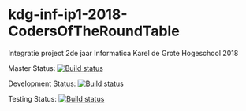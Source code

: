 # kdg-inf-ip1-2018-CodersOfTheRoundTable
Integratie project 2de jaar Informatica Karel de Grote Hogeschool 2018

Master Status:        [![Build status](https://ci.appveyor.com/api/projects/status/574s0lxvxht8ib7k/branch/master?svg=true)](https://ci.appveyor.com/project/SeppeM/kdg-inf-ip1-2018-codersoftheroundtable)

Development Status:   [![Build status](https://ci.appveyor.com/api/projects/status/574s0lxvxht8ib7k/branch/Development?svg=true)](https://ci.appveyor.com/project/SeppeM/kdg-inf-ip1-2018-codersoftheroundtable)

Testing Status:   [![Build status](https://ci.appveyor.com/api/projects/status/574s0lxvxht8ib7k/branch/Testing?svg=true)](https://ci.appveyor.com/project/SeppeM/kdg-inf-ip1-2018-codersoftheroundtable)